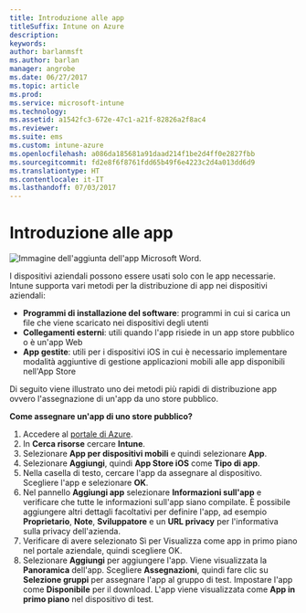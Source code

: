 ```yaml
---
title: Introduzione alle app
titleSuffix: Intune on Azure
description: 
keywords: 
author: barlanmsft
ms.author: barlan
manager: angrobe
ms.date: 06/27/2017
ms.topic: article
ms.prod: 
ms.service: microsoft-intune
ms.technology: 
ms.assetid: a1542fc3-672e-47c1-a21f-82826a2f8ac4
ms.reviewer: 
ms.suite: ems
ms.custom: intune-azure
ms.openlocfilehash: a086da185681a91daad214f1be2d4ff0e2827fbb
ms.sourcegitcommit: fd2e8f6f8761fdd65b49f6e4223c2d4a013dd6d9
ms.translationtype: HT
ms.contentlocale: it-IT
ms.lasthandoff: 07/03/2017
---
```

# <a name="getting-started-with-apps"></a>Introduzione alle app

![Immagine dell'aggiunta dell'app Microsoft Word.](/intune/media/generic-add-apps.png)

I dispositivi aziendali possono essere usati solo con le app necessarie. Intune supporta vari metodi per la distribuzione di app nei dispositivi aziendali:

* **Programmi di installazione del software**: programmi in cui si carica un file che viene scaricato nei dispositivi degli utenti
* __Collegamenti esterni__: utili quando l'app risiede in un app store pubblico o è un'app Web
* **App gestite**: utili per i dispositivi iOS in cui è necessario implementare modalità aggiuntive di gestione applicazioni mobili alle app disponibili nell'App Store

Di seguito viene illustrato uno dei metodi più rapidi di distribuzione app ovvero l'assegnazione di un'app da uno store pubblico.

__Come assegnare un'app di uno store pubblico?__

1. Accedere al [portale di Azure](https://portal.azure.com).
2. In **Cerca risorse** cercare **Intune**.
3. Selezionare **App per dispositivi mobili** e quindi selezionare **App**.
4. Selezionare **Aggiungi**, quindi **App Store iOS** come **Tipo di app**.
5. Nella casella di testo, cercare l'app da assegnare al dispositivo. Scegliere l'app e selezionare **OK**.
6. Nel pannello **Aggiungi app** selezionare **Informazioni sull'app** e verificare che tutte le informazioni sull'app siano compilate. È possibile aggiungere altri dettagli facoltativi per definire l'app, ad esempio **Proprietario**, **Note**, **Sviluppatore** e un **URL privacy** per l'informativa sulla privacy dell'azienda.
7. Verificare di avere selezionato Sì per Visualizza come app in primo piano nel portale aziendale, quindi scegliere OK.
8. Selezionare **Aggiungi** per aggiungere l'app. Viene visualizzata la **Panoramica** dell'app. Scegliere **Assegnazioni**, quindi fare clic su **Selezione gruppi** per assegnare l'app al gruppo di test. Impostare l'app come **Disponibile** per il download. L'app viene visualizzata come **App in primo piano** nel dispositivo di test.
